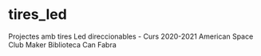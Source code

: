 # tires_led
Projectes amb tires Led direccionables - Curs 2020-2021
American Space Club Maker Biblioteca Can Fabra

